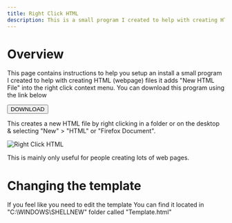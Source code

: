 ```yaml
---
title: Right Click HTML
description: This is a small program I created to help with creating HTML (webpage) files it adds "New HTML File" into the right click context menu
---
```


# Overview

This page contains instructions to help you setup an install a small program I created to help with creating HTML (webpage) files it adds "New HTML File" into the right click context menu. You can download this program using the link below

<a href="https://computron.jaminstratford.com/downloads/RightClickHtmlAdd.bat"><button class="btn btn-solid btn-tutorial">DOWNLOAD</button></a>

This creates a new HTML file by right clicking in a folder or on the desktop & selecting "New" > "HTML" or "Firefox Document".

![Right Click HTML](../../../images/right-click-html.jpg)

This is mainly only useful for people creating lots of web pages.


# Changing the template

If you feel like you need to edit the template
You can find it located in "C:\WINDOWS\SHELLNEW" folder called "Template.html"